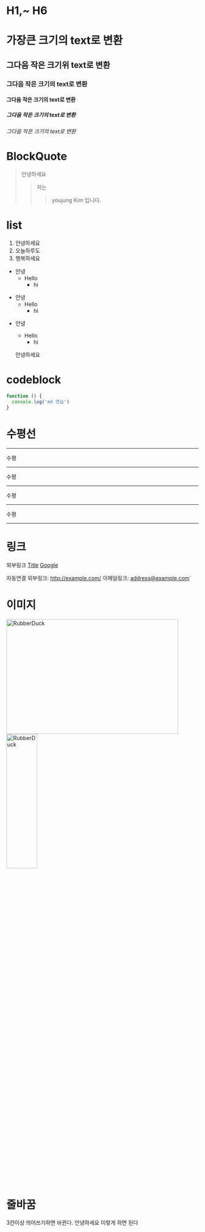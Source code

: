 # H1,~ H6

# 가장큰 크기의 text로 변환

## 그다음 작은 크기위 text로 변환

### 그다음 작은 크기의 text로 변환

#### 그다음 작은 크기의 text로 변환

##### 그다음 작은 크기의 text로 변환

###### 그다음 작은 크기의 text로 변환

# BlockQuote

> 안녕하세요
>
> > 저는
> >
> > > youjung Kim 입니다.

# list

1. 안녕하세요
2. 오늘하루도
3. 행복하세요

- 안녕
  - Hello
    - hi

* 안녕
  - Hello
    - hi

- 안녕

  - Hello
    - hi

  안녕하세요

# codeblock

```javascript
function () {
  console.log('md 연습')
}
```

# 수평선

---

수평

---

수평

---

수평

---

수평

---

# 링크

외부링크
[Title](link)
[Google](https://google.com, "google link")

자동연결
외부링크: <http://example.com/>
이메일링크: <address@example.com>`

# 이미지

<img src="/path/to/img.jpg" width="450px" height="300px" title="px(픽셀) 크기 설정" alt="RubberDuck"></img><br/>
<img src="/path/to/img.jpg" width="40%" height="30%" title="px(픽셀) 크기 설정" alt="RubberDuck"></img>

# 줄바꿈

3칸이상   띄어쓰기하면   바뀐다.
안녕하세요 이렇게 하면 된다
